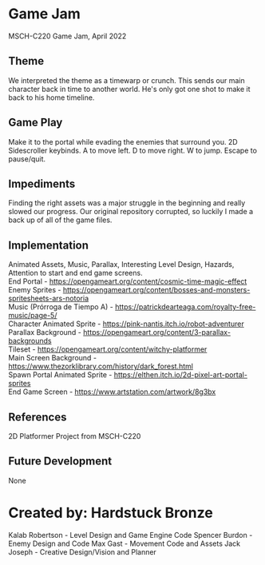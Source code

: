 # Game Jam
MSCH-C220 Game Jam, April 2022

## Theme
We interpreted the theme as a timewarp or crunch. This sends our main character back in time to another world. He's only got one shot to make it back to his home timeline.

## Game Play
Make it to the portal while evading the enemies that surround you.
2D Sidescroller keybinds. A to move left. D to move right. W to jump. Escape to pause/quit.

## Impediments
Finding the right assets was a major struggle in the beginning and really slowed our progress. Our original repository corrupted, so luckily I made a back up of all of the game files.

## Implementation
Animated Assets, Music, Parallax, Interesting Level Design, Hazards, Attention to start and end game screens.  
End Portal - https://opengameart.org/content/cosmic-time-magic-effect  
Enemy Sprites - https://opengameart.org/content/bosses-and-monsters-spritesheets-ars-notoria  
Music (Prórroga de Tiempo A) - https://patrickdearteaga.com/royalty-free-music/page-5/  
Character Animated Sprite - https://pink-nantis.itch.io/robot-adventurer  
Parallax Background - https://opengameart.org/content/3-parallax-backgrounds  
Tileset - https://opengameart.org/content/witchy-platformer  
Main Screen Background - https://www.thezorklibrary.com/history/dark_forest.html  
Spawn Portal Animated Sprite - https://elthen.itch.io/2d-pixel-art-portal-sprites  
End Game Screen - https://www.artstation.com/artwork/8g3bx  

## References
2D Platformer Project from MSCH-C220
## Future Development
None
# Created by: Hardstuck Bronze
Kalab Robertson - Level Design and Game Engine Code
Spencer Burdon - Enemy Design and Code
Max Gast - Movement Code and Assets
Jack Joseph - Creative Design/Vision and Planner
